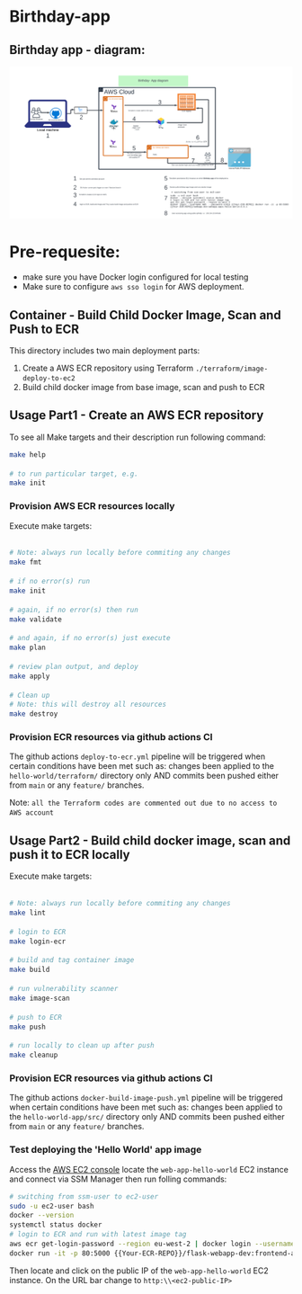 # Birthday-app

## Birthday app - diagram:

![alt text](./img/Birthday-app.png)

# Pre-requesite:
- make sure you have Docker login configured for local testing
- Make sure to configure ``aws sso login`` for AWS deployment.

## Container - Build Child Docker Image, Scan and Push to ECR

This directory includes two main deployment parts:
1. Create a AWS ECR repository using Terraform ``./terraform/image-deploy-to-ec2``
2. Build child docker image from base image, scan and push to ECR

## Usage Part1 - Create an AWS ECR repository

To see all Make targets and their description run following command:

```bash
make help

# to run particular target, e.g.
make init
```

### Provision AWS ECR resources locally

Execute make targets:
```bash

# Note: always run locally before commiting any changes
make fmt

# if no error(s) run
make init

# again, if no error(s) then run
make validate

# and again, if no error(s) just execute
make plan

# review plan output, and deploy
make apply

# Clean up
# Note: this will destroy all resources
make destroy
```

### Provision ECR resources via github actions CI

The github actions `deploy-to-ecr.yml` pipeline will be triggered when certain conditions have been met such as:
changes been applied to the `hello-world/terraform/` directory only AND commits been pushed either from `main` or any `feature/` branches.

Note: ``all the Terraform codes are commented out due to no access to AWS account``

## Usage Part2 - Build child docker image, scan and push it to ECR locally

Execute make targets:
```bash

# Note: always run locally before commiting any changes
make lint

# login to ECR
make login-ecr

# build and tag container image
make build

# run vulnerability scanner
make image-scan

# push to ECR 
make push

# run locally to clean up after push
make cleanup
```

### Provision ECR resources via github actions CI

The github actions `docker-build-image-push.yml` pipeline will be triggered when certain conditions have been met such as:
changes been applied to the `hello-world-app/src/` directory only AND commits been pushed either from `main` or any `feature/` branches.

### Test deploying the 'Hello World' app image

Access the [AWS EC2 console](https://eu-west-2.console.aws.amazon.com/ec2/home?region=eu-west-2#Instances:) locate the `web-app-hello-world` EC2 instance and connect via SSM Manager then run folling commands:
```bash
# switching from ssm-user to ec2-user
sudo -u ec2-user bash
docker --version
systemctl status docker
# login to ECR and run with latest image tag
aws ecr get-login-password --region eu-west-2 | docker login --username AWS  --password-stdin {{Your-ECR-REPO}}
docker run -it -p 80:5000 {{Your-ECR-REPO}}/flask-webapp-dev:frontend-apps-hello-world-0.0.1
```

Then locate and click on the public IP of the `web-app-hello-world` EC2 instance. On the URL bar change to `http:\\<ec2-public-IP>`
